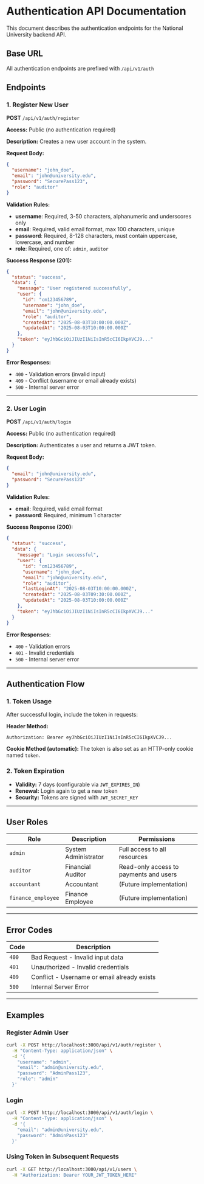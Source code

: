 # Authentication API Documentation

This document describes the authentication endpoints for the National University backend API.

## Base URL

All authentication endpoints are prefixed with `/api/v1/auth`

## Endpoints

### 1. Register New User

**POST** `/api/v1/auth/register`

**Access:** Public (no authentication required)

**Description:** Creates a new user account in the system.

**Request Body:**

```json
{
  "username": "john_doe",
  "email": "john@university.edu",
  "password": "SecurePass123",
  "role": "auditor"
}
```

**Validation Rules:**

- **username**: Required, 3-50 characters, alphanumeric and underscores only
- **email**: Required, valid email format, max 100 characters, unique
- **password**: Required, 8-128 characters, must contain uppercase, lowercase, and number
- **role**: Required, one of: `admin`, `auditor`

**Success Response (201):**

```json
{
  "status": "success",
  "data": {
    "message": "User registered successfully",
    "user": {
      "id": "cm123456789",
      "username": "john_doe",
      "email": "john@university.edu",
      "role": "auditor",
      "createdAt": "2025-08-03T10:00:00.000Z",
      "updatedAt": "2025-08-03T10:00:00.000Z"
    },
    "token": "eyJhbGciOiJIUzI1NiIsInR5cCI6IkpXVCJ9..."
  }
}
```

**Error Responses:**

- `400` - Validation errors (invalid input)
- `409` - Conflict (username or email already exists)
- `500` - Internal server error

---

### 2. User Login

**POST** `/api/v1/auth/login`

**Access:** Public (no authentication required)

**Description:** Authenticates a user and returns a JWT token.

**Request Body:**

```json
{
  "email": "john@university.edu",
  "password": "SecurePass123"
}
```

**Validation Rules:**

- **email**: Required, valid email format
- **password**: Required, minimum 1 character

**Success Response (200):**

```json
{
  "status": "success",
  "data": {
    "message": "Login successful",
    "user": {
      "id": "cm123456789",
      "username": "john_doe",
      "email": "john@university.edu",
      "role": "auditor",
      "lastLoginAt": "2025-08-03T10:00:00.000Z",
      "createdAt": "2025-08-03T09:30:00.000Z",
      "updatedAt": "2025-08-03T10:00:00.000Z"
    },
    "token": "eyJhbGciOiJIUzI1NiIsInR5cCI6IkpXVCJ9..."
  }
}
```

**Error Responses:**

- `400` - Validation errors
- `401` - Invalid credentials
- `500` - Internal server error

---

## Authentication Flow

### 1. Token Usage

After successful login, include the token in requests:

**Header Method:**

```
Authorization: Bearer eyJhbGciOiJIUzI1NiIsInR5cCI6IkpXVCJ9...
```

**Cookie Method (automatic):**
The token is also set as an HTTP-only cookie named `token`.

### 2. Token Expiration

- **Validity:** 7 days (configurable via `JWT_EXPIRES_IN`)
- **Renewal:** Login again to get a new token
- **Security:** Tokens are signed with `JWT_SECRET_KEY`

---

## User Roles

| Role               | Description          | Permissions                            |
| ------------------ | -------------------- | -------------------------------------- |
| `admin`            | System Administrator | Full access to all resources           |
| `auditor`          | Financial Auditor    | Read-only access to payments and users |
| `accountant`       | Accountant           | (Future implementation)                |
| `finance_employee` | Finance Employee     | (Future implementation)                |

---

## Error Codes

| Code  | Description                                 |
| ----- | ------------------------------------------- |
| `400` | Bad Request - Invalid input data            |
| `401` | Unauthorized - Invalid credentials          |
| `409` | Conflict - Username or email already exists |
| `500` | Internal Server Error                       |

---

## Examples

### Register Admin User

```bash
curl -X POST http://localhost:3000/api/v1/auth/register \
  -H "Content-Type: application/json" \
  -d '{
    "username": "admin",
    "email": "admin@university.edu",
    "password": "AdminPass123",
    "role": "admin"
  }'
```

### Login

```bash
curl -X POST http://localhost:3000/api/v1/auth/login \
  -H "Content-Type: application/json" \
  -d '{
    "email": "admin@university.edu",
    "password": "AdminPass123"
  }'
```

### Using Token in Subsequent Requests

```bash
curl -X GET http://localhost:3000/api/v1/users \
  -H "Authorization: Bearer YOUR_JWT_TOKEN_HERE"
```
